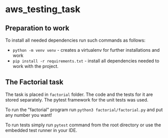 # aws_testing_task

## Preparation to work

To install all needed dependencies run such commands as follows:
* `python -m venv venv` - creates a virtualenv for further installations and work
* `pip install -r requirements.txt` - install all dependencies needed to work with the project.

## The Factorial task
The task is placed in `factorial` folder. The code and the tests for it are stored separately. The pytest framework for the unit tests was used.

To run the "factorial" program run `python3 factorial/factorial.py` and put any number you want!

To run tests simply run `pytest` command from the root directory or use the embedded test runner in your IDE.